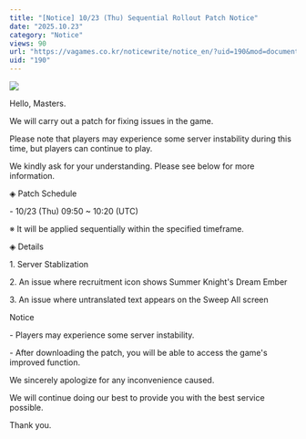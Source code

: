 ```yaml
---
title: "[Notice] 10/23 (Thu) Sequential Rollout Patch Notice"
date: "2025.10.23"
category: "Notice"
views: 90
url: "https://vagames.co.kr/noticewrite/notice_en/?uid=190&mod=document"
uid: "190"
---
```


![](/images/news/live/en/190-92022997.png)  

  

Hello, Masters.

  

We will carry out a patch for fixing issues in the game.

Please note that players may experience some server instability during this time, but players can continue to play.

We kindly ask for your understanding. Please see below for more information.

  

◈ Patch Schedule

\- 10/23 (Thu) 09:50 ~ 10:20 (UTC)

※ It will be applied sequentially within the specified timeframe.

  

◈ Details

1\. Server Stablization

2\. An issue where recruitment icon shows Summer Knight's Dream Ember

3\. An issue where untranslated text appears on the Sweep All screen

  

Notice

\- Players may experience some server instability.

\- After downloading the patch, you will be able to access the game's improved function.

  

We sincerely apologize for any inconvenience caused.

We will continue doing our best to provide you with the best service possible.

  

Thank you.